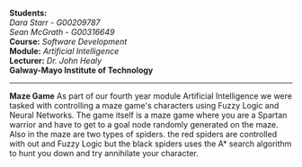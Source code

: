 **Students:**<br>
*Dara Starr - G00209787*<br>
*Sean McGrath - G00316649*<br>
**Course:** *Software Development*<br>
**Module:** *Artificial Intelligence*<br>
**Lecturer:** *Dr. John Healy*<br>
**Galway-Mayo Institute of Technology**
****

**Maze Game**
As part of our fourth year module Artificial Intelligence we were tasked with controlling a maze game's characters using Fuzzy Logic and Neural Networks. The game itself is a maze game where you are a Spartan warrior and have to get to a goal node randomly generated on the maze. Also in the maze are two types of spiders. the red spiders are controlled with out and Fuzzy Logic but the black spiders uses the A* search algorithm to hunt you down and try annihilate your character. 
